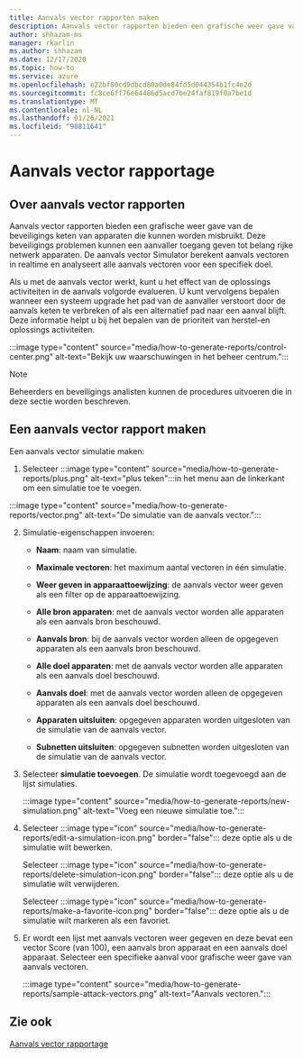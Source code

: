 ```yaml
---
title: Aanvals vector rapporten maken
description: Aanvals vector rapporten bieden een grafische weer gave van de beveiligings keten van apparaten die kunnen worden misbruikt.
author: shhazam-ms
manager: rkarlin
ms.author: shhazam
ms.date: 12/17/2020
ms.topic: how-to
ms.service: azure
ms.openlocfilehash: e22bf80cd9dbcd80a0de84fd5d044354b1fc4e2d
ms.sourcegitcommit: fc8ce6ff76e64486d5acd7be24faf819f0a7be1d
ms.translationtype: MT
ms.contentlocale: nl-NL
ms.lasthandoff: 01/26/2021
ms.locfileid: "98811641"
---
```

# <a name="attack-vector-reporting"></a>Aanvals vector rapportage

## <a name="about-attack-vector-reports"></a>Over aanvals vector rapporten

Aanvals vector rapporten bieden een grafische weer gave van de beveiligings keten van apparaten die kunnen worden misbruikt. Deze beveiligings problemen kunnen een aanvaller toegang geven tot belang rijke netwerk apparaten. De aanvals vector Simulator berekent aanvals vectoren in realtime en analyseert alle aanvals vectoren voor een specifiek doel.

Als u met de aanvals vector werkt, kunt u het effect van de oplossings activiteiten in de aanvals volgorde evalueren. U kunt vervolgens bepalen wanneer een systeem upgrade het pad van de aanvaller verstoort door de aanvals keten te verbreken of als een alternatief pad naar een aanval blijft. Deze informatie helpt u bij het bepalen van de prioriteit van herstel-en oplossings activiteiten.

:::image type="content" source="media/how-to-generate-reports/control-center.png" alt-text="Bekijk uw waarschuwingen in het beheer centrum.":::

> [!NOTE]
> Beheerders en beveiligings analisten kunnen de procedures uitvoeren die in deze sectie worden beschreven.

## <a name="create-an-attack-vector-report"></a>Een aanvals vector rapport maken

Een aanvals vector simulatie maken:

1. Selecteer :::image type="content" source="media/how-to-generate-reports/plus.png" alt-text="plus teken":::in het menu aan de linkerkant om een simulatie toe te voegen.

 :::image type="content" source="media/how-to-generate-reports/vector.png" alt-text="De simulatie van de aanvals vector.":::

2. Simulatie-eigenschappen invoeren:

   - **Naam**: naam van simulatie.

   - **Maximale vectoren**: het maximum aantal vectoren in één simulatie.

   - **Weer geven in apparaattoewijzing**: de aanvals vector weer geven als een filter op de apparaattoewijzing.

   - **Alle bron apparaten**: met de aanvals vector worden alle apparaten als een aanvals bron beschouwd.

   - **Aanvals bron**: bij de aanvals vector worden alleen de opgegeven apparaten als een aanvals bron beschouwd.

   - **Alle doel apparaten**: met de aanvals vector worden alle apparaten als een aanvals doel beschouwd.

   - **Aanvals doel**: met de aanvals vector worden alleen de opgegeven apparaten als een aanvals doel beschouwd.

   - **Apparaten uitsluiten**: opgegeven apparaten worden uitgesloten van de simulatie van de aanvals vector.

   - **Subnetten uitsluiten**: opgegeven subnetten worden uitgesloten van de simulatie van de aanvals vector.

3. Selecteer **simulatie toevoegen**. De simulatie wordt toegevoegd aan de lijst simulaties.

   :::image type="content" source="media/how-to-generate-reports/new-simulation.png" alt-text="Voeg een nieuwe simulatie toe.":::

4. Selecteer :::image type="icon" source="media/how-to-generate-reports/edit-a-simulation-icon.png" border="false"::: deze optie als u de simulatie wilt bewerken.

   Selecteer :::image type="icon" source="media/how-to-generate-reports/delete-simulation-icon.png" border="false"::: deze optie als u de simulatie wilt verwijderen.

   Selecteer :::image type="icon" source="media/how-to-generate-reports/make-a-favorite-icon.png" border="false"::: deze optie als u de simulatie wilt markeren als een favoriet.

5. Er wordt een lijst met aanvals vectoren weer gegeven en deze bevat een vector Score (van 100), een aanvals bron apparaat en een aanvals doel apparaat. Selecteer een specifieke aanval voor grafische weer gave van aanvals vectoren.

   :::image type="content" source="media/how-to-generate-reports/sample-attack-vectors.png" alt-text="Aanvals vectoren.":::

## <a name="see-also"></a>Zie ook

[Aanvals vector rapportage](how-to-create-attack-vector-reports.md)


